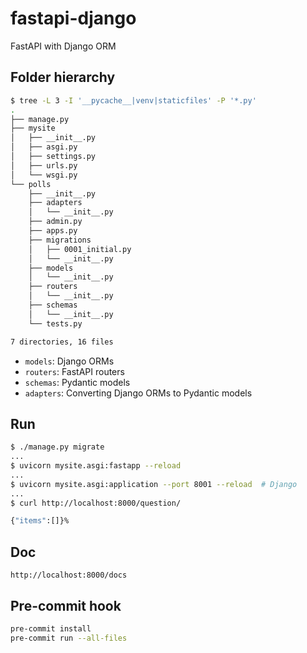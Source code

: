 # fastapi-django

FastAPI with Django ORM

## Folder hierarchy

```bash
$ tree -L 3 -I '__pycache__|venv|staticfiles' -P '*.py'
.
├── manage.py
├── mysite
│   ├── __init__.py
│   ├── asgi.py
│   ├── settings.py
│   ├── urls.py
│   └── wsgi.py
└── polls
    ├── __init__.py
    ├── adapters
    │   └── __init__.py
    ├── admin.py
    ├── apps.py
    ├── migrations
    │   ├── 0001_initial.py
    │   └── __init__.py
    ├── models
    │   └── __init__.py
    ├── routers
    │   └── __init__.py
    ├── schemas
    │   └── __init__.py
    └── tests.py

7 directories, 16 files
```

- `models`: Django ORMs
- `routers`: FastAPI routers
- `schemas`: Pydantic models
- `adapters`: Converting Django ORMs to Pydantic models

## Run

```bash
$ ./manage.py migrate
...
$ uvicorn mysite.asgi:fastapp --reload
...
$ uvicorn mysite.asgi:application --port 8001 --reload  # Django
...
$ curl http://localhost:8000/question/

{"items":[]}%
```

## Doc

```plaintext
http://localhost:8000/docs
```

## Pre-commit hook

```bash
pre-commit install
pre-commit run --all-files
```
